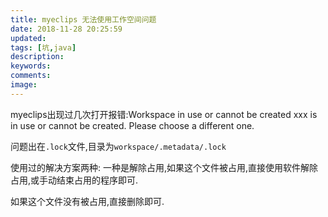 ```yaml
---
title: myeclips 无法使用工作空间问题
date: 2018-11-28 20:25:59
updated:
tags: [坑,java]
description:
keywords:
comments:
image:
---
```

myeclips出现过几次打开报错:Workspace in use or cannot be created xxx is in use or cannot be created. Please choose a different one.

问题出在`.lock`文件,目录为`workspace/.metadata/.lock`

使用过的解决方案两种:
一种是解除占用,如果这个文件被占用,直接使用软件解除占用,或手动结束占用的程序即可.

如果这个文件没有被占用,直接删除即可.
